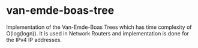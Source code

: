 # van-emde-boas-tree
Implementation of the Van-Emde-Boas Trees which has time complexity of O(log(logn)). It is used in Network Routers and implementation is done for the IPv4 IP addresses.
